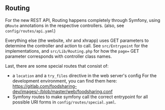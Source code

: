 ## Routing

For the new REST API, Routing happens completely through Symfony, using `@Route` annotations in the respective controllers.
(also, see `config/routes/api.yaml`)

Everything else (the website, xhr and xhrapp) uses GET parameters to determine the controller and action to call.
See `src/Entrypoint` for the implementations,
and `src/Lib/Routing.php` for how the `page=` GET parameter corresponds with controller class names. 

Last, there are some special routes that consist of:
- a `location` and a `try_files` directive in the web server's config
    For the development environment, you can find them here: https://gitlab.com/foodsharing-dev/images/-/blob/master/web/foodsharing.conf
- Symfony routes to make symfony call the correct entrypoint for all possible URI forms in `config/routes/special.yaml`.
